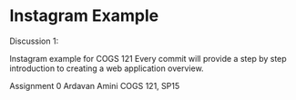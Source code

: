 Instagram Example
===========

Discussion 1:

Instagram example for COGS 121
Every commit will provide a step by step introduction to creating a web application overview.

Assignment 0
Ardavan Amini
COGS 121, SP15